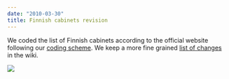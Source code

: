 ```yaml
---
date: "2010-03-30"
title: Finnish cabinets revision
---
```


We coded the list of Finnish cabinets according to the official website following our [coding scheme](http://wiki.parlgov.org/wiki/DocCabinet). We keep a more fine grained [list of changes](http://wiki.parlgov.org/wiki/ChangeLog) in the wiki.

![](/images/parliament-netherlands.jpg)
